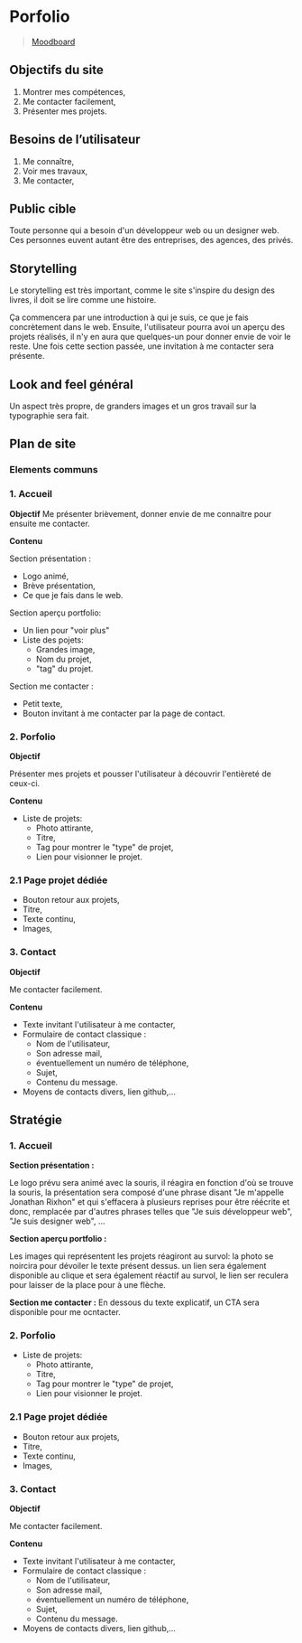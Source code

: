 # Porfolio

> [Moodboard](https://app.milanote.com/1Lat5i1ryFyC93?p=U5HIO1ht63K)

## Objectifs du site

1. Montrer mes compétences,
2. Me contacter facilement,
3. Présenter mes projets.

## Besoins de l’utilisateur

1. Me connaître,
2. Voir mes travaux,
3. Me contacter,

## Public cible

Toute personne qui a besoin d'un développeur web ou un designer web. Ces personnes euvent autant être des entreprises, des agences, des privés.

## Storytelling

Le storytelling est très important, comme le site s'inspire du design des livres, il doit se lire comme une histoire.

Ça commencera par une introduction à qui je suis, ce que je fais concrètement dans le web. Ensuite, l'utilisateur pourra avoi un aperçu des projets réalisés, il n'y en aura que quelques-un pour donner envie de voir le reste. Une fois cette section passée, une invitation à me contacter sera présente.

## Look and feel général

Un aspect très propre, de granders images et un gros travail sur la typographie sera fait.

## Plan de site

### Elements communs

### 1. Accueil

**Objectif**
Me présenter brièvement, donner envie de me connaitre pour ensuite me contacter.

**Contenu**

Section présentation :

- Logo animé,
- Brève présentation,
- Ce que je fais dans le web.

Section aperçu portfolio:

- Un lien pour "voir plus"
- Liste des pojets:
  - Grandes image,
  - Nom du projet,
  - "tag" du projet.

Section me contacter :

- Petit texte,
- Bouton invitant à me contacter par la page de contact.

### 2. Porfolio

**Objectif**

Présenter mes projets et pousser l'utilisateur à découvrir l'entièreté de ceux-ci.

**Contenu**

- Liste de projets:
  - Photo attirante,
  - Titre,
  - Tag pour montrer le "type" de projet,
  - Lien pour visionner le projet.

### 2.1 Page projet dédiée

- Bouton retour aux projets,
- Titre,
- Texte continu,
- Images,

### 3. Contact

**Objectif**

Me contacter facilement.

**Contenu**

- Texte invitant l'utilisateur à me contacter,
- Formulaire de contact classique :
  - Nom de l'utilisateur,
  - Son adresse mail,
  - éventuellement un numéro de téléphone,
  - Sujet,
  - Contenu du message.
- Moyens de contacts divers, lien github,...

## Stratégie

### 1. Accueil

**Section présentation :**

Le logo prévu sera animé avec la souris, il réagira en fonction d'où se trouve la souris, la présentation sera composé d'une phrase disant "Je m'appelle Jonathan Rixhon" et qui s'effacera à plusieurs reprises pour être réécrite et donc, remplacée par d'autres phrases telles que "Je suis développeur web", "Je suis designer web", ...

**Section aperçu portfolio :**

Les images qui représentent les projets réagiront au survol: la photo se noircira pour dévoiler le texte présent dessus. un lien sera également disponible au clique et sera également réactif au survol, le lien ser reculera pour laisser de la place pour à une flèche.

**Section me contacter :**
En dessous du texte explicatif, un CTA sera disponible pour me ocntacter.

### 2. Porfolio

- Liste de projets:
  - Photo attirante,
  - Titre,
  - Tag pour montrer le "type" de projet,
  - Lien pour visionner le projet.

### 2.1 Page projet dédiée

- Bouton retour aux projets,
- Titre,
- Texte continu,
- Images,

### 3. Contact

**Objectif**

Me contacter facilement.

**Contenu**

- Texte invitant l'utilisateur à me contacter,
- Formulaire de contact classique :
  - Nom de l'utilisateur,
  - Son adresse mail,
  - éventuellement un numéro de téléphone,
  - Sujet,
  - Contenu du message.
- Moyens de contacts divers, lien github,...
